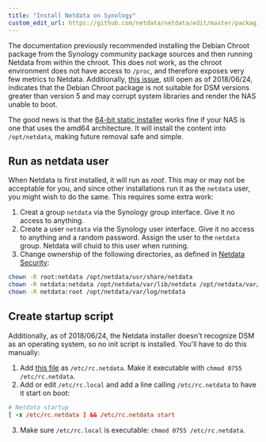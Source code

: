 ```yaml
---
title: "Install Netdata on Synology"
custom_edit_url: https://github.com/netdata/netdata/edit/master/packaging/installer/methods/synology.md
---
```




The documentation previously recommended installing the Debian Chroot package from the Synology community package
sources and then running Netdata from within the chroot. This does not work, as the chroot environment does not have
access to `/proc`, and therefore exposes very few metrics to Netdata. Additionally, [this
issue](https://github.com/SynoCommunity/spksrc/issues/2758), still open as of 2018/06/24, indicates that the Debian
Chroot package is not suitable for DSM versions greater than version 5 and may corrupt system libraries and render the
NAS unable to boot.

The good news is that the [64-bit static installer](agent/packaging/installer/methods/kickstart-64.md) works fine if your NAS is one that uses the amd64 architecture. It
will install the content into `/opt/netdata`, making future removal safe and simple.

## Run as netdata user

When Netdata is first installed, it will run as _root_. This may or may not be acceptable for you, and since other
installations run it as the `netdata` user, you might wish to do the same. This requires some extra work:

1.  Creat a group `netdata` via the Synology group interface. Give it no access to anything.
2.  Create a user `netdata` via the Synology user interface. Give it no access to anything and a random password. Assign
    the user to the `netdata` group. Netdata will chuid to this user when running.
3.  Change ownership of the following directories, as defined in [Netdata
    Security](agent/netdata-security.md#security-design):

```sh
chown -R root:netdata /opt/netdata/usr/share/netdata
chown -R netdata:netdata /opt/netdata/var/lib/netdata /opt/netdata/var/cache/netdata
chown -R netdata:root /opt/netdata/var/log/netdata
```

## Create startup script

Additionally, as of 2018/06/24, the Netdata installer doesn't recognize DSM as an operating system, so no init script is
installed. You'll have to do this manually:

1.  Add [this file](https://gist.github.com/oskapt/055d474d7bfef32c49469c1b53e8225f) as `/etc/rc.netdata`. Make it
    executable with `chmod 0755 /etc/rc.netdata`.
2.  Add or edit `/etc/rc.local` and add a line calling `/etc/rc.netdata` to have it start on boot:

```conf
# Netdata startup
[ -x /etc/rc.netdata ] && /etc/rc.netdata start
```

3. Make sure `/etc/rc.local` is executable: `chmod 0755 /etc/rc.netdata`.
